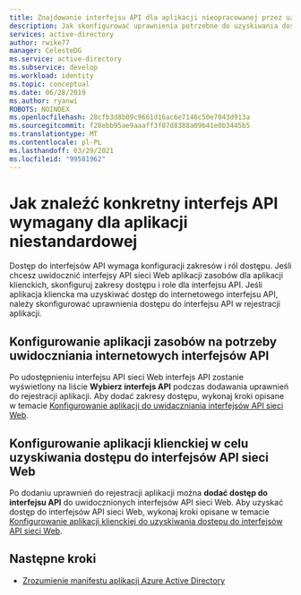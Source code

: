 ```yaml
---
title: Znajdowanie interfejsu API dla aplikacji nieopracowanej przez użytkownika | Azure
description: Jak skonfigurować uprawnienia potrzebne do uzyskiwania dostępu do określonego interfejsu API w niestandardowej aplikacji usługi Azure AD
services: active-directory
author: rwike77
manager: CelesteDG
ms.service: active-directory
ms.subservice: develop
ms.workload: identity
ms.topic: conceptual
ms.date: 06/28/2019
ms.author: ryanwi
ROBOTS: NOINDEX
ms.openlocfilehash: 28cfb3d8b09c9661d16ac6e7146c50e7043d913a
ms.sourcegitcommit: f28ebb95ae9aaaff3f87d8388a09b41e0b3445b5
ms.translationtype: MT
ms.contentlocale: pl-PL
ms.lasthandoff: 03/29/2021
ms.locfileid: "99581962"
---
```

# <a name="how-to-find-a-specific-api-needed-for-a-custom-developed-application"></a>Jak znaleźć konkretny interfejs API wymagany dla aplikacji niestandardowej

Dostęp do interfejsów API wymaga konfiguracji zakresów i ról dostępu. Jeśli chcesz uwidocznić interfejsy API sieci Web aplikacji zasobów dla aplikacji klienckich, skonfiguruj zakresy dostępu i role dla interfejsu API. Jeśli aplikacja kliencka ma uzyskiwać dostęp do internetowego interfejsu API, należy skonfigurować uprawnienia dostępu do interfejsu API w rejestracji aplikacji.

## <a name="configuring-a-resource-application-to-expose-web-apis"></a>Konfigurowanie aplikacji zasobów na potrzeby uwidoczniania internetowych interfejsów API

Po udostępnieniu interfejsu API sieci Web interfejs API zostanie wyświetlony na liście **Wybierz interfejs API** podczas dodawania uprawnień do rejestracji aplikacji. Aby dodać zakresy dostępu, wykonaj kroki opisane w temacie [Konfigurowanie aplikacji do uwidaczniania interfejsów API sieci Web](quickstart-configure-app-expose-web-apis.md).

## <a name="configuring-a-client-application-to-access-web-apis"></a>Konfigurowanie aplikacji klienckiej w celu uzyskiwania dostępu do interfejsów API sieci Web

Po dodaniu uprawnień do rejestracji aplikacji można **dodać dostęp do interfejsu API** do uwidocznionych interfejsów API sieci Web. Aby uzyskać dostęp do interfejsów API sieci Web, wykonaj kroki opisane w temacie [Konfigurowanie aplikacji klienckiej do uzyskiwania dostępu do interfejsów API sieci Web](quickstart-configure-app-access-web-apis.md).

## <a name="next-steps"></a>Następne kroki

- [Zrozumienie manifestu aplikacji Azure Active Directory](./reference-app-manifest.md)